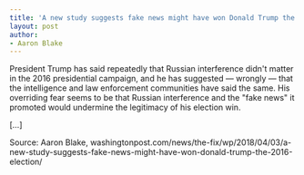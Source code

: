 ```yaml
---
title: 'A new study suggests fake news might have won Donald Trump the 2016 election'
layout: post
author:
- Aaron Blake
---
```


President Trump has said repeatedly that Russian interference didn't matter in the 2016 presidential campaign, and he has suggested — wrongly — that the intelligence and law enforcement communities have said the same. His overriding fear seems to be that Russian interference and the "fake news" it promoted would undermine the legitimacy of his election win.

[…]

Source: Aaron Blake, washingtonpost.com/news/the-fix/wp/2018/04/03/a-new-study-suggests-fake-news-might-have-won-donald-trump-the-2016-election/
